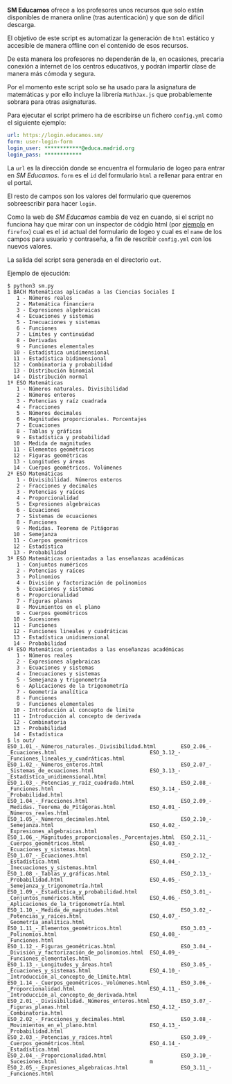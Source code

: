**SM Educamos** ofrece a los profesores unos recursos que solo están
disponibles de manera online (tras autenticación) y que son de difícil
descarga.

El objetivo de este script es automatizar la generación de `html` estático
y accesible de manera offline con el contenido de esos recursos.

De esta manera los profesores no dependerán de la, en ocasiones,
precaria conexión a internet de los centros educativos, y podrán impartir
clase de manera más cómoda y segura.

Por el momento este script solo se ha usado para la asignatura de
matemáticas y por ello incluye la librería `MathJax.js` que probablemente
sobrara para otras asignaturas.

Para ejecutar el script primero ha de escribirse un fichero `config.yml`
como el siguiente ejemplo:

```yaml
url: https://login.educamos.sm/
form: user-login-form
login_user: ************@educa.madrid.org
login_pass: ************
```

La `url` es la dirección donde se encuentra el formulario de logeo
para entrar en *SM Educamos*. `form` es el `id` del formulario `html`
a rellenar para entrar en el portal.

El resto de campos son los valores del formulario que queremos
sobreescribir para hacer `login`.

Como la web de *SM Educamos* cambia de vez en cuando, si el script no
funciona hay que mirar con un inspector de códgio html (por [ejemplo](firefox.png) en
`firefox`) cual es el `id` actual del formulario de logeo y cual es el
`name` de los campos para usuario y contraseña, a fin de rescribir
`config.yml` con los nuevos valores.

La salida del script sera generada en el directorio `out`.

Ejemplo de ejecución:

```console
$ python3 sm.py 
1 BACH Matemáticas aplicadas a las Ciencias Sociales I
   1 - Números reales
   2 - Matemática financiera
   3 - Expresiones algebraicas
   4 - Ecuaciones y sistemas
   5 - Inecuaciones y sistemas
   6 - Funciones
   7 - Límites y continuidad
   8 - Derivadas
   9 - Funciones elementales
  10 - Estadística unidimensional
  11 - Estadística bidimensional
  12 - Combinatoria y probabilidad
  13 - Distribución binomial
  14 - Distribución normal
1º ESO Matemáticas
   1 - Números naturales. Divisibilidad
   2 - Números enteros
   3 - Potencias y raíz cuadrada
   4 - Fracciones
   5 - Números decimales
   6 - Magnitudes proporcionales. Porcentajes
   7 - Ecuaciones
   8 - Tablas y gráficas
   9 - Estadística y probabilidad
  10 - Medida de magnitudes
  11 - Elementos geométricos
  12 - Figuras geométricas
  13 - Longitudes y áreas
  14 - Cuerpos geométricos. Volúmenes
2º ESO Matemáticas
   1 - Divisibilidad. Números enteros
   2 - Fracciones y decimales
   3 - Potencias y raíces
   4 - Proporcionalidad
   5 - Expresiones algebraicas
   6 - Ecuaciones
   7 - Sistemas de ecuaciones
   8 - Funciones
   9 - Medidas. Teorema de Pitágoras
  10 - Semejanza
  11 - Cuerpos geométricos
  12 - Estadística
  13 - Probabilidad
3º ESO Matemáticas orientadas a las enseñanzas académicas
   1 - Conjuntos numéricos
   2 - Potencias y raíces
   3 - Polinomios
   4 - División y factorización de polinomios
   5 - Ecuaciones y sistemas
   6 - Proporcionalidad
   7 - Figuras planas
   8 - Movimientos en el plano
   9 - Cuerpos geométricos
  10 - Sucesiones
  11 - Funciones
  12 - Funciones lineales y cuadráticas
  13 - Estadística unidimensional
  14 - Probabilidad
4º ESO Matemáticas orientadas a las enseñanzas académicas
   1 - Números reales
   2 - Expresiones algebraicas
   3 - Ecuaciones y sistemas
   4 - Inecuaciones y sistemas
   5 - Semejanza y trigonometría
   6 - Aplicaciones de la trigonometría
   7 - Geometría analítica
   8 - Funciones
   9 - Funciones elementales
  10 - Introducción al concepto de límite
  11 - Introducción al concepto de derivada
  12 - Combinatoria
  13 - Probabilidad
  14 - Estadística
$ ls out/
ESO_1.01_-_Números_naturales._Divisibilidad.html        ESO_2.06_-_Ecuaciones.html                              ESO_3.12_-_Funciones_lineales_y_cuadráticas.html
ESO_1.02_-_Números_enteros.html                         ESO_2.07_-_Sistemas_de_ecuaciones.html                  ESO_3.13_-_Estadística_unidimensional.html
ESO_1.03_-_Potencias_y_raíz_cuadrada.html               ESO_2.08_-_Funciones.html                               ESO_3.14_-_Probabilidad.html
ESO_1.04_-_Fracciones.html                              ESO_2.09_-_Medidas._Teorema_de_Pitágoras.html           ESO_4.01_-_Números_reales.html
ESO_1.05_-_Números_decimales.html                       ESO_2.10_-_Semejanza.html                               ESO_4.02_-_Expresiones_algebraicas.html
ESO_1.06_-_Magnitudes_proporcionales._Porcentajes.html  ESO_2.11_-_Cuerpos_geométricos.html                     ESO_4.03_-_Ecuaciones_y_sistemas.html
ESO_1.07_-_Ecuaciones.html                              ESO_2.12_-_Estadística.html                             ESO_4.04_-_Inecuaciones_y_sistemas.html
ESO_1.08_-_Tablas_y_gráficas.html                       ESO_2.13_-_Probabilidad.html                            ESO_4.05_-_Semejanza_y_trigonometría.html
ESO_1.09_-_Estadística_y_probabilidad.html              ESO_3.01_-_Conjuntos_numéricos.html                     ESO_4.06_-_Aplicaciones_de_la_trigonometría.html
ESO_1.10_-_Medida_de_magnitudes.html                    ESO_3.02_-_Potencias_y_raíces.html                      ESO_4.07_-_Geometría_analítica.html
ESO_1.11_-_Elementos_geométricos.html                   ESO_3.03_-_Polinomios.html                              ESO_4.08_-_Funciones.html
ESO_1.12_-_Figuras_geométricas.html                     ESO_3.04_-_División_y_factorización_de_polinomios.html  ESO_4.09_-_Funciones_elementales.html
ESO_1.13_-_Longitudes_y_áreas.html                      ESO_3.05_-_Ecuaciones_y_sistemas.html                   ESO_4.10_-_Introducción_al_concepto_de_límite.html
ESO_1.14_-_Cuerpos_geométricos._Volúmenes.html          ESO_3.06_-_Proporcionalidad.html                        ESO_4.11_-_Introducción_al_concepto_de_derivada.html
ESO_2.01_-_Divisibilidad._Números_enteros.html          ESO_3.07_-_Figuras_planas.html                          ESO_4.12_-_Combinatoria.html
ESO_2.02_-_Fracciones_y_decimales.html                  ESO_3.08_-_Movimientos_en_el_plano.html                 ESO_4.13_-_Probabilidad.html
ESO_2.03_-_Potencias_y_raíces.html                      ESO_3.09_-_Cuerpos_geométricos.html                     ESO_4.14_-_Estadística.html
ESO_2.04_-_Proporcionalidad.html                        ESO_3.10_-_Sucesiones.html                              m
ESO_2.05_-_Expresiones_algebraicas.html                 ESO_3.11_-_Funciones.html
```
